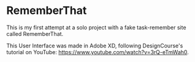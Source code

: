 # RememberThat

This is my first attempt at a solo project with a fake task-remember site called RememberThat.

This User Interface was made in Adobe XD, following DesignCourse's tutorial on YouTube: https://www.youtube.com/watch?v=3rQ-eTmWah0.
